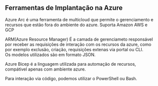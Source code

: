 ## Ferramentas de Implantação na Azure

Azure Arc é uma ferramenta de multicloud que permite o gerenciamento e recursos que estão fora do ambiente do azure. Suporta Amazon AWS e GCP<br>

ARM(Azure Resource Manager) É a camada de gerenciameto responsável por receber as requisições de interação com os recursos da azure, como por exemplo exclusão, criação, requisições extenas via portal ou CLI.<br> 
Os modelos utilizados são em formato JSON.<br>

Azure Bicep é a linguagem utilizada para automação de recursos, compátivel apenas com ambiente azure.<br> 

Para interação via código, podemos utilizar o PowerShell ou Bash.<br> 